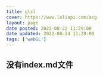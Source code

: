 ```yaml
---
title: glsl
cover: https://www.loliapi.com/acg
layout: page
date posted: 2022-08-22 11:29:00
date updated: 2022-08-24 11:29:00
tags: ['webGL']
---
```


## 没有index.md文件
